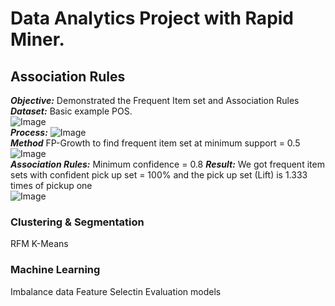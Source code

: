 # Data Analytics Project with Rapid Miner.



## Association Rules
***Objective:*** Demonstrated the Frequent Item set and Association Rules<br />
***Dataset:*** Basic example POS.<br />
![Image](https://github.com/Pakkawatk/portfolio/blob/gh-pages/img/rap_asso1.PNG?raw=true)<br />
***Process:***
![Image](https://github.com/Pakkawatk/portfolio/blob/gh-pages/img/rap_asso2.PNG?raw=true)<br />
***Method*** FP-Growth to find frequent item set at minimum support = 0.5<br />
![Image](https://github.com/Pakkawatk/portfolio/blob/gh-pages/img/rap_asso3.PNG?raw=true)<br />
***Association Rules:*** Minimum confidence = 0.8 
***Result:*** We got frequent item sets with confident pick up set = 100% and the pick up set (Lift) is 1.333 times of pickup one<br />
![Image](https://github.com/Pakkawatk/portfolio/blob/gh-pages/img/rap_asso4.PNG?raw=true)<br />



### Clustering & Segmentation
RFM
K-Means

### Machine Learning

Imbalance data
Feature Selectin
Evaluation models
